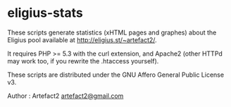 eligius-stats
=============

These scripts generate statistics (xHTML pages and graphes) about the Eligius pool available at http://eligius.st/~artefact2/.

It requires PHP >= 5.3 with the curl extension, and Apache2 (other HTTPd may work too, if you rewrite the .htaccess yourself).

These scripts are distributed under the GNU Affero General Public License v3.

Author : Artefact2 <artefact2@gmail.com>